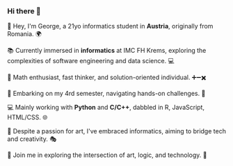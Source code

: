 ### Hi there 👋

👋 Hey, I'm George, a 21yo informatics student in **Austria**, originally from Romania. 🌍

📚 Currently immersed in **informatics** at IMC FH Krems, exploring the complexities of software engineering and data science. 💻

🧠 Math enthusiast, fast thinker, and solution-oriented individual. ➕➖✖️

🌱 Embarking on my 4rd semester, navigating hands-on challenges. 🌿

💻 Mainly working with **Python** and **C/C++**, dabbled in R, JavaScript, HTML/CSS. 🌐

🎨 Despite a passion for art, I've embraced informatics, aiming to bridge tech and creativity. 🎭

🌈 Join me in exploring the intersection of art, logic, and technology. 🚀

<!--
**George-Marian/George-Marian** is a ✨ _special_ ✨ repository because its `README.md` (this file) appears on your GitHub profile.

Here are some ideas to get you started:

- 🔭 I’m currently working on ...
- 🌱 I’m currently learning ...
- 👯 I’m looking to collaborate on ...
- 🤔 I’m looking for help with ...
- 💬 Ask me about ...
- 📫 How to reach me: ...
- 😄 Pronouns: ...
- ⚡ Fun fact: ...
-->
